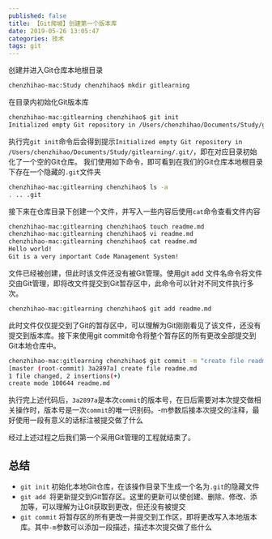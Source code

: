 ```yaml
---
published: false
title: 【Git爬坡】创建第一个版本库
date: 2019-05-26 13:05:47
categories: 技术
tags: git
---
```


创建并进入Git仓库本地根目录
```bash
chenzhihao-mac:Study chenzhihao$ mkdir gitlearning
```

在目录内初始化Git版本库
```bash
chenzhihao-mac:gitlearning chenzhihao$ git init
Initialized empty Git repository in /Users/chenzhihao/Documents/Study/gitlearning/.git/
```
执行完`git init`命令后会得到提示`Initialized empty Git repository in /Users/chenzhihao/Documents/Study/gitlearning/.git/`，即在对应目录初始化了一个空的Git仓库。
我们使用如下命令，即可看到在我们的Git仓库本地根目录下存在一个隐藏的`.git`文件夹

```bash
chenzhihao-mac:gitlearning chenzhihao$ ls -a
. .. .git
```
接下来在仓库目录下创建一个文件，并写入一些内容后使用`cat`命令查看文件内容

```bash
chenzhihao-mac:gitlearning chenzhihao$ touch readme.md
chenzhihao-mac:gitlearning chenzhihao$ vi readme.md
chenzhihao-mac:gitlearning chenzhihao$ cat readme.md
Hello world!
Git is a very important Code Management System!
```

文件已经被创建，但此时该文件还没有被Git管理。使用git add 文件名命令将文件交由Git管理，即将改文件提交到Git暂存区中，此命令可以针对不同文件执行多次。

```bash
chenzhihao-mac:gitlearning chenzhihao$ git add readme.md
```
此时文件仅仅提交到了Git的暂存区中，可以理解为Git刚刚看见了该文件，还没有提交到版本库。接下来使用git commit命令将整个暂存区的所有更改全部提交到Git本地仓库中。
```bash
chenzhihao-mac:gitlearning chenzhihao$ git commit -m "create file readme.md"
[master (root-commit) 3a2897a] create file readme.md
1 file changed, 2 insertions(+)
create mode 100644 readme.md
```
执行完上述代码后，`3a2897a`是本次`commit`的版本号，在日后需要对本次提交做相关操作时，版本号是一次`commit`的唯一识别码。-m参数后接本次提交的注释，最好使用一段有意义的话标注被提交做了什么

经过上述过程之后我们第一个采用Git管理的工程就结束了。

## 总结
- `git init` 初始化本地Git仓库，在该操作目录下生成一个名为`.git`的隐藏文件
- `git add `将更新提交到Git暂存区。这里的更新可以使创建、删除、修改、添加等，可以理解为让Git获取到更改，但还没有被提交
- `git commit` 将暂存区的所有更改一并提交到工作区，即将更改写入本地版本库。其中`-m`参数可以添加一段描述，描述本次提交做了些什么
